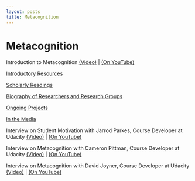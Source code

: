 ```yaml
---
layout: posts
title: Metacognition
---
```


# Metacognition


Introduction to Metacognition [(Video)](https://www.udacity.com/course/viewer#%21/c-ud915/l-4797360879/m-4814998559) | [(On YouTube)](https://www.youtube.com/watch?v=61BoWH45dWk)

[Introductory Resources](https://www.udacity.com/wiki/Educational_Technology/Metacognition/Introductory_Resources)

[Scholarly Readings](https://www.udacity.com/wiki/Educational_Technology/Metacognition/Scholarly_Readings)

[Biography of Researchers and Research Groups](https://www.udacity.com/wiki/Educational_Technology/Metacognition/Biography_of_Researchers_and_Research_Groups)

[Ongoing Projects](https://www.udacity.com/wiki/Educational_Technology/Metacognition/Ongoing_Projects)

[In the Media](https://www.udacity.com/wiki/Educational_Technology/Metacognition/In_the_Media)

Interview on Student Motivation with Jarrod Parkes, Course Developer at Udacity [(Video)](https://www.udacity.com/course/viewer#%21/c-ud915/l-4797360879/m-4911439098) | [(On YouTube)](https://www.youtube.com/watch?v=APEz9YJ2Sjw)

Interview on Metacognition with Cameron Pittman, Course Developer at Udacity [(Video)](https://www.udacity.com/course/viewer#%21/c-ud915/l-4797360879/m-4904029512) | [(On YouTube)](https://www.youtube.com/watch?v=QqF94Jtgbt4)

Interview on Metacognition with David Joyner, Course Developer at Udacity [(Video)](https://www.udacity.com/course/viewer#%21/c-ud915/l-4797360879/m-4963318539) | [(On YouTube)](https://www.youtube.com/watch?v=dkjqfaqoCaM)

